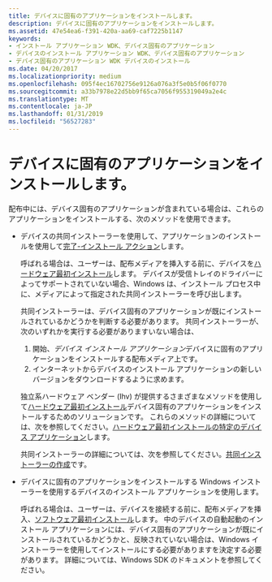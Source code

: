 ```yaml
---
title: デバイスに固有のアプリケーションをインストールします。
description: デバイスに固有のアプリケーションをインストールします。
ms.assetid: 47e54ea6-f391-420a-aa69-caf7225b1147
keywords:
- インストール アプリケーション WDK、デバイス固有のアプリケーション
- デバイスのインストール アプリケーション WDK、デバイス固有のアプリケーション
- デバイス固有のアプリケーション WDK デバイスのインストール
ms.date: 04/20/2017
ms.localizationpriority: medium
ms.openlocfilehash: 095f4ec16702756e9126a076a3f5e0b5f06f0770
ms.sourcegitcommit: a33b7978e22d5bb9f65ca7056f955319049a2e4c
ms.translationtype: MT
ms.contentlocale: ja-JP
ms.lasthandoff: 01/31/2019
ms.locfileid: "56527283"
---
```

# <a name="installing-device-specific-applications"></a>デバイスに固有のアプリケーションをインストールします。





配布中には、デバイス固有のアプリケーションが含まれている場合は、これらのアプリケーションをインストールする、次のメソッドを使用できます。

-   デバイスの共同インストーラーを使用して、アプリケーションのインストールを使用して[完了-インストール アクション](finish-install-actions--windows-vista-and-later-.md)します。

    呼ばれる場合は、ユーザーは、配布メディアを挿入する前に、デバイスを[ハードウェア最初インストール](hardware-first-installation.md)します。 デバイスが受信トレイのドライバーによってサポートされていない場合、Windows は、インストール プロセス中に、メディアによって指定された共同インストーラーを呼び出します。

    共同インストーラーは、デバイス固有のアプリケーションが既にインストールされているかどうかを判断する必要があります。 共同インストーラーが、次のいずれかを実行する必要がありますいない場合は、

    1.  開始、*デバイス インストール アプリケーション*デバイスに固有のアプリケーションをインストールする配布メディア上です。
    2.  インターネットからデバイスのインストール アプリケーションの新しいバージョンをダウンロードするように求めます。

    独立系ハードウェア ベンダー (Ihv) が提供するさまざまなメソッドを使用して[ハードウェア最初インストール](hardware-first-installation.md)デバイス固有のアプリケーションをインストールするためのソリューションです。 これらのメソッドの詳細については、次を参照してください。[ハードウェア最初インストールの特定のデバイス アプリケーション](hardware-first-installation-of-device-specific-applications.md)します。

    共同インストーラーの詳細については、次を参照してください。[共同インストーラーの作成](writing-a-co-installer.md)です。

-   デバイスに固有のアプリケーションをインストールする Windows インストーラーを使用するデバイスのインストール アプリケーションを使用します。

    呼ばれる場合は、ユーザーは、デバイスを接続する前に、配布メディアを挿入、[ソフトウェア最初インストール](software-first-installation.md)します。 中のデバイスの自動起動のインストール アプリケーションには、デバイス固有のアプリケーションが既にインストールされているかどうかと、反映されていない場合は、Windows インストーラーを使用してインストールにする必要がありますを決定する必要があります。 詳細については、Windows SDK のドキュメントを参照してください。

 

 






